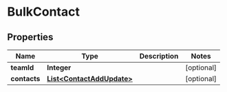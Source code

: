 
# BulkContact

## Properties
Name | Type | Description | Notes
------------ | ------------- | ------------- | -------------
**teamId** | **Integer** |  |  [optional]
**contacts** | [**List&lt;ContactAddUpdate&gt;**](ContactAddUpdate.md) |  |  [optional]



